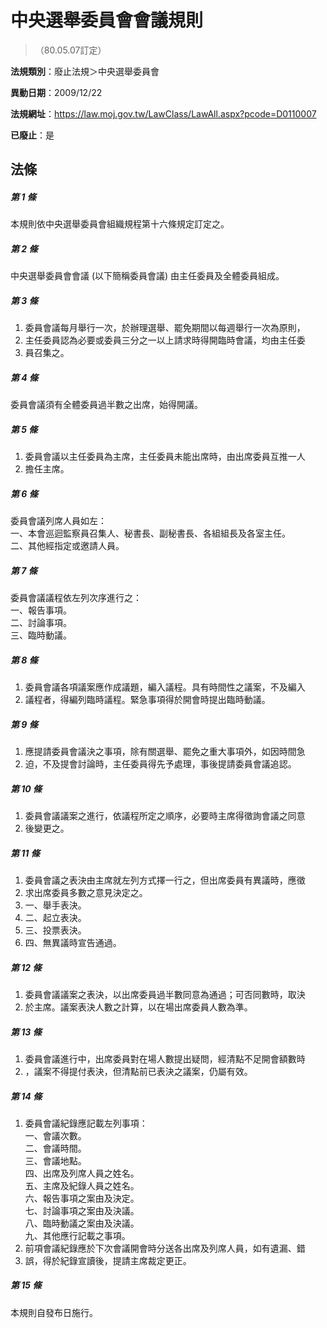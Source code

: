 # 中央選舉委員會會議規則
> （80.05.07訂定）

**法規類別**：廢止法規＞中央選舉委員會

**異動日期**：2009/12/22  

**法規網址**：https://law.moj.gov.tw/LawClass/LawAll.aspx?pcode=D0110007

**已廢止**：是



## 法條
##### 第 1 條
本規則依中央選舉委員會組織規程第十六條規定訂定之。

##### 第 2 條
中央選舉委員會會議 (以下簡稱委員會議) 由主任委員及全體委員組成。

##### 第 3 條
1. 委員會議每月舉行一次，於辦理選舉、罷免期間以每週舉行一次為原則，
1. 主任委員認為必要或委員三分之一以上請求時得開臨時會議，均由主任委
1. 員召集之。

##### 第 4 條
委員會議須有全體委員過半數之出席，始得開議。

##### 第 5 條
1. 委員會議以主任委員為主席，主任委員未能出席時，由出席委員互推一人
1. 擔任主席。

##### 第 6 條
委員會議列席人員如左：  
一、本會巡迴監察員召集人、秘書長、副秘書長、各組組長及各室主任。  
二、其他經指定或邀請人員。

##### 第 7 條
委員會議議程依左列次序進行之：  
一、報告事項。  
二、討論事項。  
三、臨時動議。

##### 第 8 條
1. 委員會議各項議案應作成議題，編入議程。具有時間性之議案，不及編入
1. 議程者，得編列臨時議程。緊急事項得於開會時提出臨時動議。

##### 第 9 條
1. 應提請委員會議決之事項，除有關選舉、罷免之重大事項外，如因時間急
1. 迫，不及提會討論時，主任委員得先予處理，事後提請委員會議追認。

##### 第 10 條
1. 委員會議議案之進行，依議程所定之順序，必要時主席得徵詢會議之同意
1. 後變更之。

##### 第 11 條
1. 委員會議之表決由主席就左列方式擇一行之，但出席委員有異議時，應徵
1. 求出席委員多數之意見決定之。
1. 一、舉手表決。
1. 二、起立表決。
1. 三、投票表決。
1. 四、無異議時宣告通過。

##### 第 12 條
1. 委員會議議案之表決，以出席委員過半數同意為通過；可否同數時，取決
1. 於主席。議案表決人數之計算，以在場出席委員人數為準。

##### 第 13 條
1. 委員會議進行中，出席委員對在場人數提出疑問，經清點不足開會額數時
1. ，議案不得提付表決，但清點前已表決之議案，仍屬有效。

##### 第 14 條
1. 委員會議紀錄應記載左列事項：  
一、會議次數。  
二、會議時間。  
三、會議地點。  
四、出席及列席人員之姓名。  
五、主席及紀錄人員之姓名。  
六、報告事項之案由及決定。  
七、討論事項之案由及決議。  
八、臨時動議之案由及決議。  
九、其他應行記載之事項。
1. 前項會議紀錄應於下次會議開會時分送各出席及列席人員，如有遺漏、錯
1. 誤，得於紀錄宣讀後，提請主席裁定更正。

##### 第 15 條
本規則自發布日施行。


